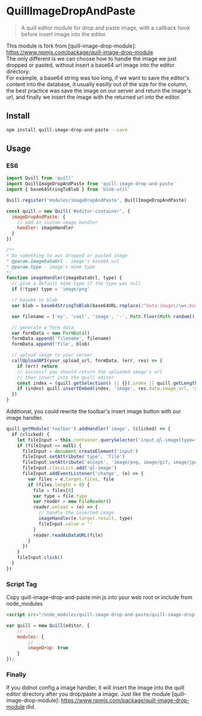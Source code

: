# QuillImageDropAndPaste
> A quill editor module for drop and paste image, with a callback hook before insert image into the editor.

This module is fork from [quill-image-drop-module]: https://www.npmjs.com/package/quill-image-drop-module <br>
The only different is we can choose how to handle the image we just dropped or pasted, without insert a base64 url image into the editor directory. <br>
For example, a base64 string was too long, if we want to save the editor's content into the database, it usually easilly out of the size for the column, the best practice was save the image on our server and return the image's url, and finally we insert the image with the returned url into the editor. <br>

## Install
```bash
npm install quill-image-drop-and-paste --save
```

## Usage

### ES6

```javascript
import Quill from 'quill'
import QuillImageDropAndPaste from 'quill-image-drop-and-paste'
import { base64StringToBlob } from 'blob-util'

Quill.register('modules/imageDropAndPaste', QuillImageDropAndPaste)

const quill = new Quill('#editor-container', {
  imageDropAndPaste: {
    // add an custom image handler
    handler: imageHandler
  }
})

/**
* Do something to our dropped or pasted image
* @param.imageDataUrl - image's base64 url
* @param.type - image's mime type
*/
function imageHandler(imageDataUrl, type) {
  // give a default mime type if the type was null
  if (!type) type = 'image/png'

  // base64 to blob
  var blob = base64StringToBlob(base64URL.replace(/^data:image\/\w+;base64,/, ''), type)

  var filename = ['my', 'cool', 'image', '-', Math.floor(Math.random() * 1e12), '-', new Date().getTime(), '.', type.match(/^image\/(\w+)$/i)[1]].join('')

  // generate a form data
  var formData = new FormData()
  formData.append('filename', filename)
  formData.append('file', blob)

  // upload image to your server
  callUploadAPI(your_upload_url, formData, (err, res) => {
    if (err) return
    // success? you should return the uploaded image's url
    // then insert into the quill editor
    const index = (quill.getSelection() || {}).index || quill.getLength()
    if (index) quill.insertEmbed(index, 'image', res.data.image_url, 'user')
  })
}
```

Additional, you could rewrite the toolbar's insert image button with our image handler.

```javascript
quill.getModule('toolbar').addHandler('image', (clicked) => {
  if (clicked) {
    let fileInput = this.container.querySelector('input.ql-image[type=file]')
    if (fileInput == null) {
      fileInput = document.createElement('input')
      fileInput.setAttribute('type', 'file')
      fileInput.setAttribute('accept', 'image/png, image/gif, image/jpeg, image/bmp, image/x-icon')
      fileInput.classList.add('ql-image')
      fileInput.addEventListener('change', (e) => {
        var files = e.target.files, file
        if (files.length > 0) {
          file = files[0]
          var type = file.type
          var reader = new FileReader()
          reader.onload = (e) => {
            // handle the inserted image
            imageHandler(e.target.result, type)
            fileInput.value = ''
          }
          reader.readAsDataURL(file)
        }
      })
    }
    fileInput.click()
  }
})
```

### Script Tag

Copy quill-image-drop-and-paste.min.js into your web root or include from node_modules

```html
<script src="/node_modules/quill-image-drop-and-paste/quill-image-drop-and-paste.min.js"></script>
```

```javascript
var quill = new Quill(editor, {
    // ...
    modules: {
        // ...
        imageDrop: true
    }
});
```

### Finally

If you didnot config a image handler, it will insert the image into the quill editor directory after you drop/paste a image.
Just like the module [quill-image-drop-module]: https://www.npmjs.com/package/quill-image-drop-module did.



































